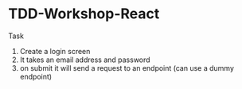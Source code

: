 # TDD-Workshop-React


Task

1. Create a login screen
2. It takes an email address and password
3. on submit it will send a request to an endpoint (can use a dummy endpoint)
